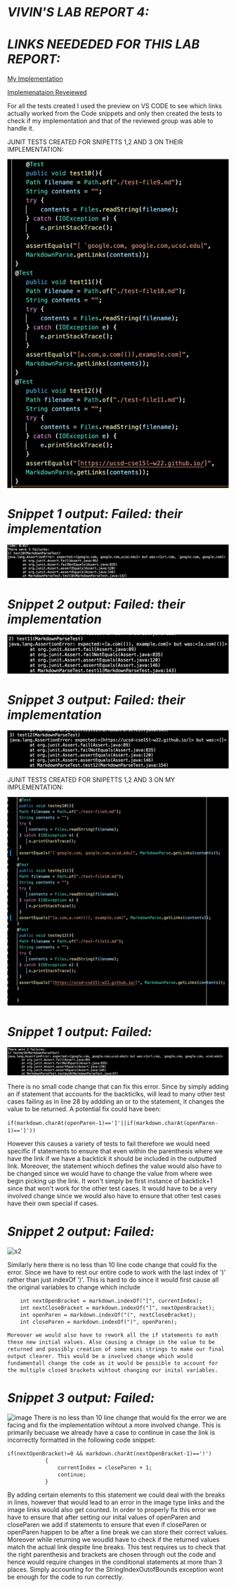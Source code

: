 # _**VIVIN'S LAB REPORT 4:**_

# _**LINKS NEEDEDED FOR THIS LAB REPORT:**_

[My Implementation](https://github.com/vivin2709/markdown-parse)

[Implemenataion Reveiewed](https://github.com/aldrincheung/markdown-parse)

For all the tests created I used the preview on VS CODE to see which links actually worked from the Code snippets and only then created the tests to check if my implementation and that of the reviewed group was able to handle it. 

JUNIT TESTS CREATED FOR SNIPETTS 1,2 AND 3 ON THEIR IMPLEMENTATION:

![THEIR IMPLEMETATION](theirinew.png)

 # _**Snippet 1 output: Failed: their implementation**_

![snippet 1 test](S3(1)FAILREVIEW.png)

 # _**Snippet 2 output: Failed: their implementation**_

![snippet 2 test](s2failrevieww.png)

 # _**Snippet 3 output: Failed: their implementation**_

![snippet 3 test](s1failreveiew.png)

JUNIT TESTS CREATED FOR SNIPETTS 1,2 AND 3 ON MY IMPLEMENTATION:

![MY IMPLEMETATION](myinew.png)

 # _**Snippet 1 output: Failed:**_

![s1](ssm1.png)

There is no small code change that can fix this error. Since by simply adding an if statement that accounts for the backticlks, will lead to many other test cases failing as in line 28 by addding an or to the statement, it changes the value to be returned. A potential fix could have been:

``` if(markdown.charAt(openParen-1)==']'||if(markdown.charAt(openParen-1)==']')) ```

However this causes a variety of tests to fail therefore we would need specific if statements to ensure that even within the parenthesis where we have the link if we have a backtick it should be included in the outputted link. Moreover, the statement whioch defines the value would also have to be changed since we would have to change the value from where wee begin picking up the link. It won't simply be first instance of backtick+1 since that won't work for the other test cases. It would have to be a very involved change since we would also have to ensure that other test cases have their own special if cases.

 # _**Snippet 2 output: Failed:**_

![s2](ssm2.png)

Similarly here there is no less than 10 line code change that could fix the error. Since we have to rest our entire code to work with the last index of ')' rather than just indexOf ')'. This is hard to do since it would first cause all the original variables to change which include 
```
    int nextOpenBracket = markdown.indexOf("[", currentIndex);
    int nextCloseBracket = markdown.indexOf("]", nextOpenBracket);
    int openParen = markdown.indexOf("(", nextCloseBracket);
    int closeParen = markdown.indexOf(")", openParen); 
```

    Moreover we would also have to rework all the if statements to math these new initial values. Also causing a chnage in the value to be returned and possibly creation of some mini strings to make our final output clearer. This would be a involved change which would fundamentall change the code as it would be possible to account for the multiple closed brackets wihtout changing our inital variables. 

 # _**Snippet 3 output: Failed:**_

![image](ssm3.png)
There is no less than 10 line change that would fix the error we are facing and fix the  implementation wihtout a more involved change. This is primarily becuase we already have a case to continue in case the link is incorrectly formatted in the following code snippet:
``` 
if(nextOpenBracket!=0 && markdown.charAt(nextOpenBracket-1)=='!')
            {
                currentIndex = closeParen + 1;
                continue;
            } 

``` 
By adding certain elements to this statement we could deal with the breaks in lines, however that would lead to an error in the image type links and the image links would also get counted. In order to properly fix this error we have to ensure that after setting our inital values of openParen and closeParen we add if statements to ensure that even if closeParen or openParen happen to be after a line break we can store their correct values. Moreover while returning we woudld have to check if the returned values match the actual link despite line breaks. This test requires us to check that the right parenthesis and brackets are chosen through out the code and hence would require changes in the conditional statements at more than 3 places. Simply accounting for the StringIndexOutofBounds exception wont be enough for the code to run correctly. 
